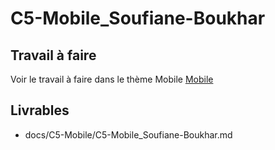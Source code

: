 
# C5-Mobile_Soufiane-Boukhar

## Travail à faire
Voir le travail à faire dans le thème Mobile
[Mobile](https://github.com/solicoders/evaluation/issues/9)


## Livrables
- docs/C5-Mobile/C5-Mobile_Soufiane-Boukhar.md 
 
